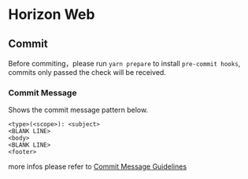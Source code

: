 # Horizon Web

## Commit

Before commiting，please run `yarn prepare` to install `pre-commit hooks`,  
commits only passed the check will be received.

### Commit Message

Shows the commit message pattern below.

```
<type>(<scope>): <subject>
<BLANK LINE>
<body>
<BLANK LINE>
<footer>
```

more infos please refer to [Commit Message Guidelines](https://github.com/angular/angular/blob/22b96b9/CONTRIBUTING.md#-commit-message-guidelines)
